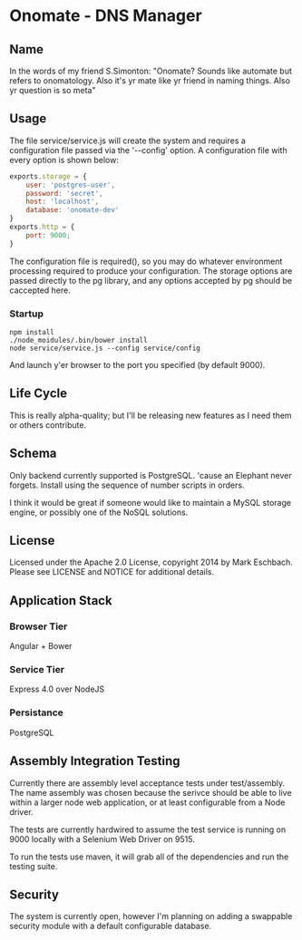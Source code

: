 # Onomate - DNS Manager

## Name 
In the words of my friend S.Simonton:
"Onomate? Sounds like automate but refers to onomatology. Also it's yr mate like yr friend in naming things. Also yr question is so meta"

## Usage
The file service/service.js will create the system and requires a configuration file passed via the '--config' option.  A configuration file with every option is shown below:

```javascript
exports.storage = {
	user: 'postgres-user',
	password: 'secret',
	host: 'localhost',
	database: 'onomate-dev'
}
exports.http = {
	port: 9000;
}
```

The configuration file is required(), so you may do whatever environment processing required to produce your configuration.  The storage options are passed directly to the pg library, and any options accepted by pg should be caccepted here.

### Startup
```shell
npm install
./node_moidules/.bin/bower install
node service/service.js --config service/config
```

And launch y'er browser to the port you specified (by default 9000).

## Life Cycle
This is really alpha-quality; but I'll be releasing new features as I need them or others contribute.

## Schema
Only backend currently supported is PostgreSQL.  'cause an Elephant never forgets.
Install using the sequence of number scripts in orders.

I think it would be great if someone would like to maintain a MySQL storage engine, or possibly one of the NoSQL solutions.

## License
Licensed under the Apache 2.0 License, copyright 2014 by Mark Eschbach.  Please see LICENSE and NOTICE for additional details.

## Application Stack
### Browser Tier
Angular + Bower

### Service Tier
Express 4.0 over NodeJS

### Persistance
PostgreSQL

## Assembly Integration Testing
Currently there are assembly level acceptance tests under test/assembly.  The name assembly was chosen because the serivce should be able to live within a larger node web application, or at least configurable from a Node driver.

The tests are currently hardwired to assume the test service is running on 9000 locally with a Selenium Web Driver on 9515.

To run the tests use maven, it will grab all of the dependencies and run the testing suite.

## Security
The system is currently open, however I'm planning on adding a swappable security module with a default configurable database.

